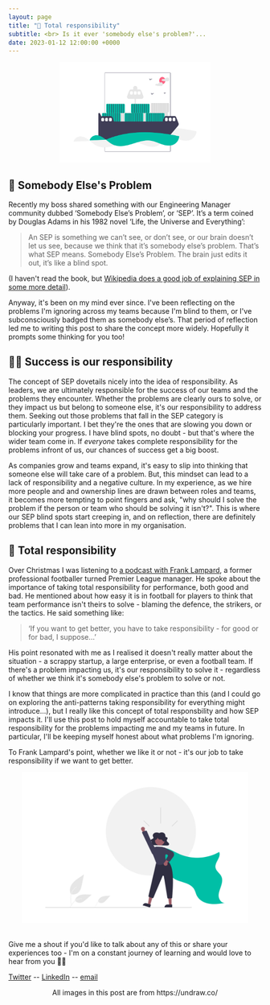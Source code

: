 ```yaml
---
layout: page
title: "🫡 Total responsibility"
subtitle: <br> Is it ever 'somebody else's problem?'... 
date: 2023-01-12 12:00:00 +0000
---
```


<p align="center"> 
  <img width="300" height="200" src="https://github.com/lukebriscoe/lukebriscoe.github.io/blob/main/assets/img/undraw_Container_ship_re_alm4.png?raw=true">
</p>

## 🙈 Somebody Else's Problem

Recently my boss shared something with our Engineering Manager community dubbed ‘Somebody Else’s Problem’, or ‘SEP’. It’s a term coined by Douglas Adams in his 1982 novel ‘Life, the Universe and Everything’:

> An SEP is something we can’t see, or don’t see, or our brain doesn’t let us see, because we think that it’s somebody else’s problem. That’s what SEP means. Somebody Else’s Problem. The brain just edits it out, it’s like a blind spot.

(I haven't read the book, but [Wikipedia does a good job of explaining SEP in some more detail](https://en.wikipedia.org/wiki/Somebody_else%27s_problem)).

Anyway, it's been on my mind ever since. I've been reflecting on the problems I'm ignoring across my teams because I'm blind to them, or I've subconsciously badged them as somebody else’s. That period of reflection led me to writing this post to share the concept more widely.  Hopefully it prompts some thinking for you too!

## 🙋‍♂️ Success is our responsibility

The concept of SEP dovetails nicely into the idea of responsibility. As leaders, we are ultimately responsible for the success of our teams and the problems they encounter. Whether the problems are clearly ours to solve, or they impact us but belong to someone else, it's our responsibility to address them. Seeking out those problems that fall in the SEP category is particularly important. I bet they're the ones that are slowing you down or blocking your progress. I have blind spots, no doubt - but that's where the wider team come in. If _everyone_ takes complete responsibility for the problems infront of us, our chances of success get a big boost.

As companies grow and teams expand, it's easy to slip into thinking that someone else will take care of a problem. But, this mindset can lead to a lack of responsibility and a negative culture. In my experience, as we hire more people and and ownership lines are drawn between roles and teams, it becomes more tempting to point fingers and ask, "why should I solve the problem if the person or team who should be solving it isn't?". This is where our SEP blind spots start creeping in, and on reflection, there are definitely problems that I can lean into more in my organisation.

## 💯 Total responsibility

Over Christmas I was listening to [a podcast with Frank Lampard](https://www.thehighperformancepodcast.com/podcast/frank-lampard), a former professional footballer turned Premier League manager. He spoke about the importance of taking total responsibility for performance, both good and bad. He mentioned about how easy it is in football for players to think that team performance isn't theirs to solve - blaming the defence, the strikers, or the tactics. He said something like:

> ‘If you want to get better, you have to take responsibility - for good or for bad, I suppose…’

His point resonated with me as I realised it doesn't really matter about the situation - a scrappy startup, a large enterprise, or even a football team. If there's a problem impacting us, it's our responsibility to solve it - regardless of whether we think it's somebody else's problem to solve or not.

I know that things are more complicated in practice than this (and I could go on exploring the anti-patterns taking responsibility for everything might introduce...), but I really like this concept of total responsbility and how SEP impacts it. I'll use this post to hold myself accountable to take total responsibility for the problems impacting me and my teams in future. In particular, I'll be keeping myself honest about what problems I'm ignoring. 

To Frank Lampard's point, whether we like it or not - it's our job to take responsibility if we want to get better. 

<p align="center"> 
  <img width="450" height="300" src="https://github.com/lukebriscoe/lukebriscoe.github.io/blob/main/assets/img/undraw_Powerful_re_frhr.png?raw=true">
</p>


<br> Give me a shout if you'd like to talk about any of this or share your experiences too - I'm on a constant journey of learning and would love to hear from you 👨‍🏫 

[Twitter](https://twitter.com/lukebriscoe) -- [LinkedIn](https://www.linkedin.com/in/lbriscoe/) -- [email](mailto:luke@lukebriscoe.com)

<center>All images in this post are from https://undraw.co/</center>
